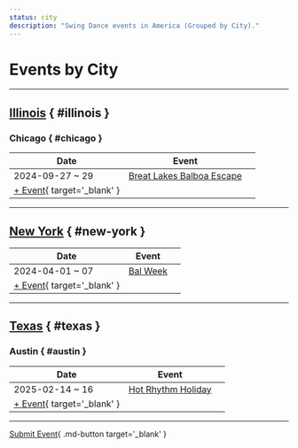 ```yaml
---
status: city
description: "Swing Dance events in America (Grouped by City)."
---
```


# Events by City

---

## <a id=illinois></a>[Illinois](#illinois) { #illinois }

### <a id=chicago></a>Chicago { #chicago }

| Date | Event | |
| --- | --- | --- |
| 2024-09-27 ~ 29 | [Breat Lakes Balboa Escape](breat-lakes-balboa-escape-2024.md) |  |
| [+ Event](https://github.com/swingdance/events/issues/new?assignees=&labels=add+event&projects=&template=02-add_entity.yml&title=%5B2024%2Fen_US%5D%20%3CName%3E&region=en_US&province=Illinois&city=Chicago&org_id=&date_starts=2024-&date_ends=2024-){ target='_blank' }

---

## <a id=new-york></a>[New York](#new-york) { #new-york }

| Date | Event | |
| --- | --- | --- |
| 2024-04-01 ~ 07 | [Bal Week](bal-week-2024.md) |  |
| [+ Event](https://github.com/swingdance/events/issues/new?assignees=&labels=add+event&projects=&template=02-add_entity.yml&title=%5B2024%2Fen_US%5D%20%3CName%3E&region=en_US&province=New%20York&city=New%20York&org_id=&date_starts=2024-&date_ends=2024-){ target='_blank' }

---

## <a id=texas></a>[Texas](#texas) { #texas }

### <a id=austin></a>Austin { #austin }

| Date | Event | |
| --- | --- | --- |
| 2025-02-14 ~ 16 | [Hot Rhythm Holiday](hot-rhythm-holiday-2025.md) |  |
| [+ Event](https://github.com/swingdance/events/issues/new?assignees=&labels=add+event&projects=&template=02-add_entity.yml&title=%5B2024%2Fen_US%5D%20%3CName%3E&region=en_US&province=Texas&city=Austin&org_id=&date_starts=2024-&date_ends=2024-){ target='_blank' }

---

[Submit Event](https://github.com/swingdance/events/issues/new?assignees=&labels=add+event&projects=&template=02-add_entity.yml&title=%5Ben_US%5D%20%3CName%3E&region=en_US&province=&city=&org_id=2024){ .md-button target='_blank' }
